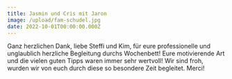 ```yaml
---
title: Jasmin und Cris mit Jaron
image: /upload/fam-schudel.jpg
date: 2022-10-01T00:00:00.000Z
---
```

Ganz herzlichen Dank, liebe Steffi und Kim, für eure professionelle und unglaublich herzliche Begleitung durchs Wochenbett! Eure motivierende Art und die vielen guten Tipps waren immer sehr wertvoll! Wir sind froh, wurden wir von euch durch diese so besondere Zeit begleitet. Merci!